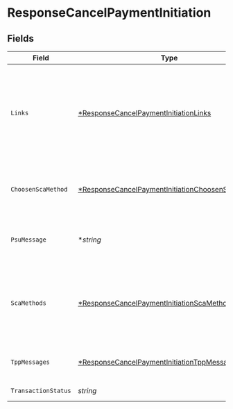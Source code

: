 # ResponseCancelPaymentInitiation


## Fields

| Field                                                                                                                                     | Type                                                                                                                                      | Required                                                                                                                                  | Description                                                                                                                               | Example                                                                                                                                   |
| ----------------------------------------------------------------------------------------------------------------------------------------- | ----------------------------------------------------------------------------------------------------------------------------------------- | ----------------------------------------------------------------------------------------------------------------------------------------- | ----------------------------------------------------------------------------------------------------------------------------------------- | ----------------------------------------------------------------------------------------------------------------------------------------- |
| `Links`                                                                                                                                   | [*ResponseCancelPaymentInitiationLinks](../../models/shared/responsecancelpaymentinitiationlinks.md)                                      | :heavy_minus_sign:                                                                                                                        | Lista de hipervínculos para ser reconocidos por el TPP. Dependen de la decisión que tome el ASPSP dinámicamente al evaluar la operación.  |                                                                                                                                           |
| `ChoosenScaMethod`                                                                                                                        | [*ResponseCancelPaymentInitiationChoosenScaMethod](../../models/shared/responsecancelpaymentinitiationchoosenscamethod.md)                | :heavy_minus_sign:                                                                                                                        | NO SOPORTADO EN ESTA VERSIÓN. SOLO EMBEBIDO                                                                                               |                                                                                                                                           |
| `PsuMessage`                                                                                                                              | **string*                                                                                                                                 | :heavy_minus_sign:                                                                                                                        | Texto enviado al TPP a través del HUB para ser mostrado al PSU.                                                                           | Mensaje de ejemplo                                                                                                                        |
| `ScaMethods`                                                                                                                              | [*ResponseCancelPaymentInitiationScaMethods](../../models/shared/responsecancelpaymentinitiationscamethods.md)                            | :heavy_minus_sign:                                                                                                                        | Este elemento es contenido si SCA es requerido y si el PSU puede elegir entre diferentes métodos de autenticación.                        |                                                                                                                                           |
| `TppMessages`                                                                                                                             | [*ResponseCancelPaymentInitiationTppMessages](../../models/shared/responsecancelpaymentinitiationtppmessages.md)                          | :heavy_minus_sign:                                                                                                                        | Mensaje para el TPP enviado a través del HUB.                                                                                             |                                                                                                                                           |
| `TransactionStatus`                                                                                                                       | *string*                                                                                                                                  | :heavy_check_mark:                                                                                                                        | Estado de la transacción.                                                                                                                 |                                                                                                                                           |